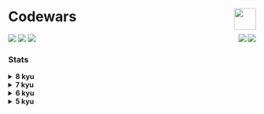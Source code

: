 <h1>Codewars<img src="https://git.io/JMcoU" height="44" align="right"></h1>
 
<div align="left">
  <img src="https://img.shields.io/github/repo-size/asahiocean/Codewars.svg">
  <img src="https://img.shields.io/github/commit-activity/y/asahiocean/Codewars">
  <img src="https://img.shields.io/github/last-commit/asahiocean/Codewars">
  <img src="https://visitor-badge.glitch.me/badge?page_id=https://github.com/asahiocean/Codewars&left_text=views" align="right"></img><a href="https://codewars.com/users/asahiocean"><img src="https://codewars.com/users/asahiocean/badges/micro" align="right"></img></a>
</div>


### Stats

<details><summary><b>8 kyu</b></summary>

<br>

| Kata | Solution | Repository |
|:-----|:--------:|:----------:|
| [**To square(root) or not to square(root)**](https://www.codewars.com/kata/57f6ad55cca6e045d2000627) | ✅ [**SOLVED**](https://www.codewars.com/kata/reviews/58b52d42e331b8a9fc000880/groups/61a30150b6bf540001d40f8f) | [**OPEN**](https://git.io/JMCOz) |
| [**Count the Monkeys!**](https://www.codewars.com/kata/56f69d9f9400f508fb000ba7) | ✅ [**SOLVED**](https://www.codewars.com/kata/reviews/5d891858f9479b00016d4e7c/groups/61a302e0b6bf540001d40fb3) | [**OPEN**](https://git.io/JMC3v) |
| [**Grasshopper - Check for factor**](https://www.codewars.com/kata/55cbc3586671f6aa070000fb) | ✅ [**SOLVED**](https://www.codewars.com/kata/reviews/5e3eab0076126b0001d59eb0/groups/61a303e2b6bf540001d40fc5) | [**OPEN**](https://git.io/JMJYy) |
| [**Get Planet Name By ID**](https://www.codewars.com/kata/515e188a311df01cba000003) | ✅ [**SOLVED**](https://www.codewars.com/kata/reviews/5e940854df14380001f5d587/groups/60ee112a99b9fb0001737183) | [**OPEN**](https://git.io/JMJYy) |
| [**Dollars and Cents**](https://www.codewars.com/kata/55902c5eaa8069a5b4000083) | ✅ [**SOLVED**](https://www.codewars.com/kata/reviews/58d050be37d57604be0000f3/groups/61a3057b5747160001915ac7) | [**OPEN**](https://git.io/JMCsB) |
| [**Beginner - Reduce but Grow**](https://www.codewars.com/kata/57f780909f7e8e3183000078) | ✅ [**SOLVED**](https://www.codewars.com/kata/reviews/5cc2cbea840f4b0001541f2f/groups/61a306475747160001915ad8) | [**OPEN**](https://git.io/JMCs9) |
| [**Grasshopper - Grade book**](https://www.codewars.com/kata/55cbd4ba903825f7970000f5) | ✅ [**SOLVED**](https://www.codewars.com/kata/reviews/60378497eb3cc10001f82f0b/groups/61a30983b6bf540001d41008) | [**OPEN**](https://git.io/JMCGq) |
| [**Is he gonna survive?**](https://www.codewars.com/kata/59ca8246d751df55cc00014c) | ✅ [**SOLVED**](https://www.codewars.com/kata/reviews/601f54ec9438900001c9cd5d/groups/60ee13cbcbcdf7000161c88d) | [**OPEN**](https://git.io/JMUfj) |
| [**A wolf in sheep's clothing**](https://www.codewars.com/kata/5c8bfa44b9d1192e1ebd3d15) | 💡 In process | 🛠 Soon |
| [**Stringy Strings**](https://www.codewars.com/kata/563b74ddd19a3ad462000054) | ✅ [**SOLVED**](https://www.codewars.com/kata/reviews/5807bdbfb95ecaa31800007c/groups/605e63874ac1060001e2a617) | [**OPEN**](https://git.io/JMUkT) |
|          |          |          |
|          |          |          |
|          |          |          |
|          |          |          |
|          |          |          |

</details>

<details><summary><b>7 kyu</b></summary>

  ```
  I'LL FILL THIS IN COMING SOON.
  ```

</details>

<details><summary><b>6 kyu</b></summary>
  
  ```
  I'LL FILL THIS IN COMING SOON.
  ```
  
</details>

<details><summary><b>5 kyu</b></summary>
  
  ```
  I'LL FILL THIS IN COMING SOON.
  ```
  
</details>
